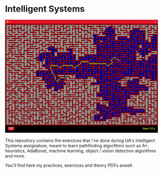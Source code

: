 # Intelligent Systems

<img src="assets/readme.jpg">

This repository contains the exercices that i've done during UA's Intelligent Systems assignature, meant to learn pathfinding algorithms such as A*, heuristics, AdaBoost, machine learning, object / vision detection algorithms and more.


You'll find here my practices, exercices and theory PDFs aswell.
